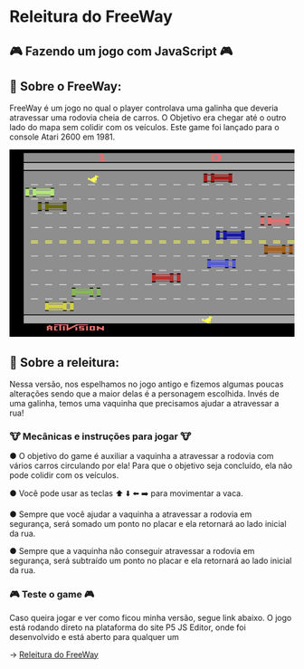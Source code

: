 # Releitura do FreeWay
## 🎮 Fazendo um jogo com JavaScript 🎮

## 📖 Sobre o FreeWay:
FreeWay é um jogo no qual o player controlava uma galinha que deveria atravessar uma rodovia cheia de carros. O Objetivo era chegar até o outro lado do mapa sem colidir com os veículos. Este game foi lançado para o console Atari 2600 em 1981.

![Imagem do jogo FreeWay, feito para Atari](https://github.com/pedrosfaria2/ReleituraFreeWay/blob/main/imagens/freeway_exemplo.png)

## 📖 Sobre a releitura:
Nessa versão, nos espelhamos no jogo antigo e fizemos algumas poucas alterações sendo que a maior delas é a personagem escolhida. Invés de uma galinha, temos uma vaquinha que precisamos ajudar a atravessar a rua! 

### 🐮 Mecânicas e instruções para jogar 🐮
● O objetivo do game é auxiliar a vaquinha a atravessar a rodovia com vários carros circulando por ela! Para que o objetivo seja concluído, ela não pode colidir com os veículos. 

● Você pode usar as teclas ⬆️ ⬇️ ⬅️ ➡️ para movimentar a vaca. 

● Sempre que você ajudar a vaquinha a atravessar a rodovia em segurança, será somado um ponto no placar e ela retornará ao lado inicial da rua. 

● Sempre que a vaquinha não conseguir atravessar a rodovia em segurança, será subtraído um ponto no placar e ela retornará ao lado inicial da rua.

### 🎮 Teste o game 🎮
Caso queira jogar e ver como ficou minha versão, segue link abaixo. O jogo está rodando direto na plataforma do site P5 JS Editor, onde foi desenvolvido e está aberto para qualquer um

-> [Releitura do FreeWay](https://editor.p5js.org/pedroserrano2/full/iFRQ4nX9y)



